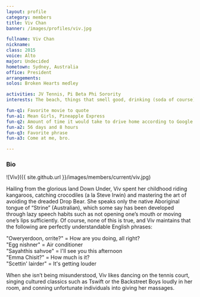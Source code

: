 ```yaml
---
layout: profile
category: members
title: Viv Chan
banner: /images/profiles/viv.jpg

fullname: Viv Chan
nickname:
class: 2015
voice: Alto
major: Undecided
hometown: Sydney, Australia
office: President
arrangements:
solos: Broken Hearts medley

activities: JV Tennis, Pi Beta Phi Sorority
interests: The beach, things that smell good, drinking (soda of course), European summers, costume parties, whipping my hair back and forth, FOOD

fun-q1: Favorite movie to quote
fun-a1: Mean Girls, Pineapple Express
fun-q2: Amount of time it would take to drive home according to Google maps
fun-a2: 56 days and 8 hours
fun-q3: Favorite phrase
fun-a3: Come at me, bro.

---
```


### Bio

![Viv]({{ site.github.url }}/images/members/current/viv.jpg)

Hailing from the glorious land Down Under, Viv spent her childhood
riding kangaroos, catching crocodiles (a la Steve Irwin) and mastering
the art of avoiding the dreaded Drop Bear. She speaks only the native
Aboriginal tongue of “Strine” (Australian), which some say has been
developed through lazy speech habits such as not opening one’s mouth
or moving one’s lips sufficiently. Of course, none of this is true,
and Viv maintains that the following are perfectly understandable
English phrases:

"Oweryerdoon, orrite?" = How are you doing, all right?  
"Egg nishner" = Air conditioner  
"Sayahthis sahvoe" = I'll see you this afternoon  
"Emma Chisit?" = How much is it?  
"Scettin' lairder" = It's getting louder

When she isn’t being misunderstood, Viv likes dancing on the tennis
court, singing cultured classics such as Tswift or the Backstreet Boys
loudly in her room, and conning unfortunate individuals into giving
her massages.
